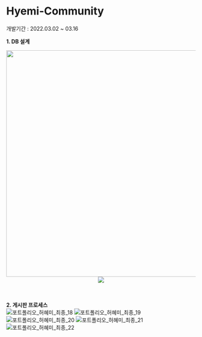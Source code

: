 # Hyemi-Community
개발기간 : 2022.03.02 ~ 03.16

**1. DB 설계**  
<div align="center"><img src="https://user-images.githubusercontent.com/101648944/159150180-619e2c24-c73d-44d9-929b-6c58715b156e.PNG" width="600"/>
<img src="https://user-images.githubusercontent.com/101648944/159150181-9de47147-8d70-4503-b710-31abcf11bb58.png"/></div>  
<Br><Br>
  
**2. 게시판 프로세스**  
![포트폴리오_허혜미_최종_18](https://user-images.githubusercontent.com/101648944/159151103-35120493-67e1-46f8-a45b-2bfa5490c6ab.png)
![포트폴리오_허혜미_최종_19](https://user-images.githubusercontent.com/101648944/159151104-3f992d2b-ffa5-487b-9d1e-fa193761d183.png)
![포트폴리오_허혜미_최종_20](https://user-images.githubusercontent.com/101648944/159151105-31e93fbc-0dd2-46d6-80a9-7de11640d5c8.png)
![포트폴리오_허혜미_최종_21](https://user-images.githubusercontent.com/101648944/159151107-cb24f919-344e-4ed6-a49d-2d8614f72b29.png)
![포트폴리오_허혜미_최종_22](https://user-images.githubusercontent.com/101648944/159151114-d4cd627a-5164-4b0f-8cf9-8d84d1648eff.png)
<Br><Br>
